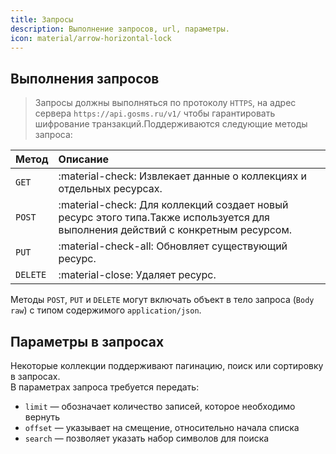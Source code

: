 ```yaml
---
title: Запросы
description: Выполнение запросов, url, параметры. 
icon: material/arrow-horizontal-lock
---
```


## Выполнения запросов

> Запросы должны выполняться по протоколу `HTTPS`, на адрес сервера `https://api.gosms.ru/v1/` чтобы гарантировать шифрование транзакций.Поддерживаются следующие методы запроса:

| Метод       | Описание                          |
| :-------------- | :--------------------------------------------------------------------------------------------------------------- |
| `GET`       | :material-check: Извлекает данные о коллекциях и отдельных ресурсах.|
| `POST`       | :material-check: Для коллекций создает новый ресурс этого типа.Также используется для выполнения действий с конкретным ресурсом.  |
| `PUT`       | :material-check-all: Обновляет существующий ресурс. |
| `DELETE`    | :material-close:     Удаляет ресурс. |

Методы `POST`, `PUT` и `DELETE` могут включать объект в тело запроса (`Body raw`) с типом содержимого `application/json`.

## Параметры в запросах

Некоторые коллекции поддерживают пагинацию, поиск или сортировку в запросах.  
В параметрах запроса требуется передать:

- `limit` — обозначает количество записей, которое необходимо вернуть
- `offset` — указывает на смещение, относительно начала списка
- `search` — позволяет указать набор символов для поиска

